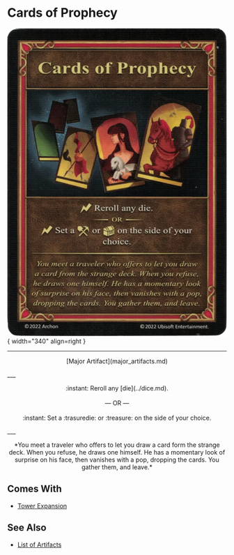 # Cards of Prophecy

![Cards of Prophecy](../assets/artifacts_major-cards_of_prophecy.webp){ width="340" align=right }
___
<p style="text-align: center;" markdown>[Major Artifact](major_artifacts.md)</p>
___
<p style="text-align: center;" markdown>:instant: Reroll any [die](../dice.md).<br><br>— OR —<br><br>:instant: Set a :trasuredie: or :treasure: on the side of your choice.</p>
___
<p style="text-align: center;" markdown>*You meet a traveler who offers to let you draw a card form the strange deck. When you refuse, he draws one himself. He has a momentary look of surprise on his face, then vanishes with a pop, dropping the cards. You gather them, and leave.*</p>


## Comes With

- [Tower Expansion](../content.md)


## See Also


- [List of Artifacts](index.md)
